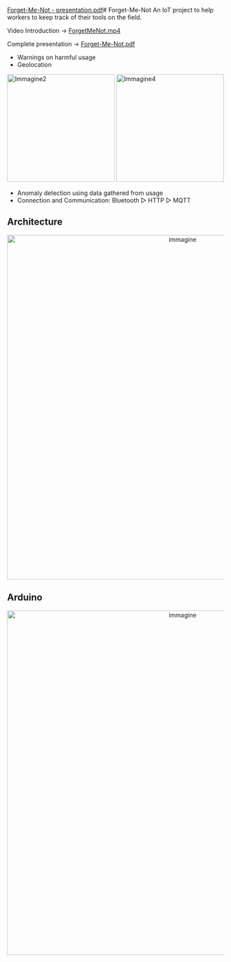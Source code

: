 [Forget-Me-Not - presentation.pdf](https://github.com/user-attachments/files/22280908/Forget-Me-Not.-.presentation.pdf)# Forget-Me-Not
An IoT project to help workers to keep track of their tools on the field.

Video Introduction →
[ForgetMeNot.mp4](https://github.com/user-attachments/assets/45de3454-c18a-4b9c-b492-9bedeb7065a4)

Complete presentation →
[Forget-Me-Not.pdf](https://github.com/user-attachments/files/22280910/Forget-Me-Not.-.presentation.pdf)


- Warnings on harmful usage
- Geolocation
<p align="left">
<img height="250" alt="Immagine2" src="https://github.com/user-attachments/assets/cb6efbc4-8fa7-490f-956e-2fff8f4990ca" />
<img height="250" alt="Immagine4" src="https://github.com/user-attachments/assets/0b7a7aaf-6f4b-4cec-a464-864da2ac5848" />
</p>

- Anomaly detection using data gathered from usage
- Connection and Communication: Bluetooth ▻ HTTP ▻ MQTT

## Architecture
<p align="center">
  <img width="800" alt="immagine" src="https://github.com/user-attachments/assets/3b139106-8a98-4fed-b295-f31c212aa440" />
</p>

## Arduino
<p align="center">
<img width="800" alt="immagine" src="https://github.com/user-attachments/assets/729eb1c5-a8c2-4d25-b970-3b41c37b0067" />
</p>
